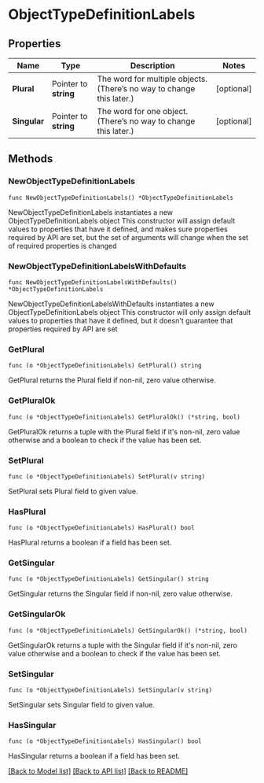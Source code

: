 # ObjectTypeDefinitionLabels

## Properties

Name | Type | Description | Notes
------------ | ------------- | ------------- | -------------
**Plural** | Pointer to **string** | The word for multiple objects. (There’s no way to change this later.) | [optional] 
**Singular** | Pointer to **string** | The word for one object. (There’s no way to change this later.) | [optional] 

## Methods

### NewObjectTypeDefinitionLabels

`func NewObjectTypeDefinitionLabels() *ObjectTypeDefinitionLabels`

NewObjectTypeDefinitionLabels instantiates a new ObjectTypeDefinitionLabels object
This constructor will assign default values to properties that have it defined,
and makes sure properties required by API are set, but the set of arguments
will change when the set of required properties is changed

### NewObjectTypeDefinitionLabelsWithDefaults

`func NewObjectTypeDefinitionLabelsWithDefaults() *ObjectTypeDefinitionLabels`

NewObjectTypeDefinitionLabelsWithDefaults instantiates a new ObjectTypeDefinitionLabels object
This constructor will only assign default values to properties that have it defined,
but it doesn't guarantee that properties required by API are set

### GetPlural

`func (o *ObjectTypeDefinitionLabels) GetPlural() string`

GetPlural returns the Plural field if non-nil, zero value otherwise.

### GetPluralOk

`func (o *ObjectTypeDefinitionLabels) GetPluralOk() (*string, bool)`

GetPluralOk returns a tuple with the Plural field if it's non-nil, zero value otherwise
and a boolean to check if the value has been set.

### SetPlural

`func (o *ObjectTypeDefinitionLabels) SetPlural(v string)`

SetPlural sets Plural field to given value.

### HasPlural

`func (o *ObjectTypeDefinitionLabels) HasPlural() bool`

HasPlural returns a boolean if a field has been set.

### GetSingular

`func (o *ObjectTypeDefinitionLabels) GetSingular() string`

GetSingular returns the Singular field if non-nil, zero value otherwise.

### GetSingularOk

`func (o *ObjectTypeDefinitionLabels) GetSingularOk() (*string, bool)`

GetSingularOk returns a tuple with the Singular field if it's non-nil, zero value otherwise
and a boolean to check if the value has been set.

### SetSingular

`func (o *ObjectTypeDefinitionLabels) SetSingular(v string)`

SetSingular sets Singular field to given value.

### HasSingular

`func (o *ObjectTypeDefinitionLabels) HasSingular() bool`

HasSingular returns a boolean if a field has been set.


[[Back to Model list]](../README.md#documentation-for-models) [[Back to API list]](../README.md#documentation-for-api-endpoints) [[Back to README]](../README.md)


